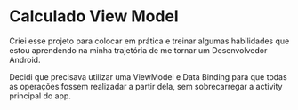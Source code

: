 # Calculado View Model

Criei esse projeto para colocar em prática e treinar algumas habilidades que estou aprendendo na minha trajetória de me tornar um Desenvolvedor Android.

Decidi que precisava utilizar uma ViewModel e Data Binding para que todas as operações fossem realizadar a partir dela, sem sobrecarregar a activity principal do app.
